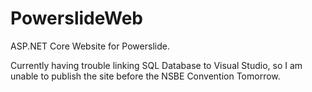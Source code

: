 # PowerslideWeb
ASP.NET Core Website for Powerslide.

Currently having trouble linking SQL Database to Visual Studio, so I am unable to publish the site before the NSBE Convention Tomorrow.

